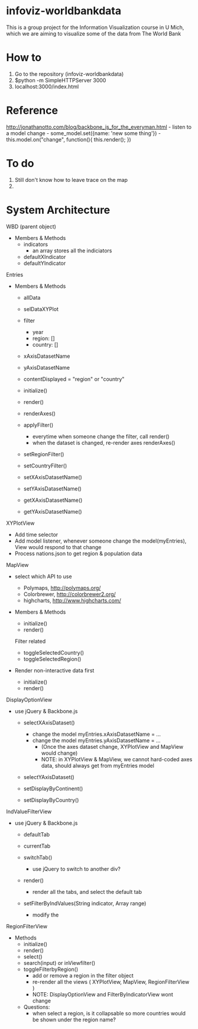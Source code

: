 infoviz-worldbankdata
=====================

This is a group project for the Information Visualization course in U Mich, which we are aiming to visualize some of the data from The World Bank

How to 
=====================
1. Go to the repository (infoviz-worldbankdata)
2. $python -m SimpleHTTPServer 3000
3. localhost:3000/index.html

Reference
=========
http://jonathanotto.com/blog/backbone_js_for_the_everyman.html
	- listen to a model change
		- some_model.set({name: 'new some thing'})
		- this.model.on("change", function(){ this.render(); })

To do
=====
1. Still don't know how to leave trace on the map
2. 

System Architecture
===================
WBD (parent object)
* Members & Methods
	- indicators
		- an array stores all the indiciators
	- defaultXIndicator
	- defaultYIndicator

Entries
* Members & Methods
	- allData
	- selDataXYPlot
	- filter
		- year
		- region: []
		- country: []
	- xAxisDatasetName
	- yAxisDatasetName
	- contentDisplayed = "region" or "country"

	- initialize()
	- render()
	- renderAxes()

	- applyFilter()
		- everytime when someone change the filter, call render()
		- when the dataset is changed, re-render axes renderAxes()
	- setRegionFilter()
	- setCountryFilter()


	- setXAxisDatasetName()
	- setYAxisDatasetName()
	- getXAxisDatasetName()
	- getYAxisDatasetName()

XYPlotView
* Add time selector
* Add model listener, whenever someone change the model(myEntries), View would respond to that change
* Process nations.json to get region & population data

MapView
* select which API to use 
	- Polymaps, http://polymaps.org/
	- Colorbrewer, http://colorbrewer2.org/
	- highcharts, http://www.highcharts.com/

* Members & Methods
	- initialize()
	- render()

	Filter related 
	- toggleSelectedCountry() 
	- toggleSelectedRegion()


* Render non-interactive data first
	- initialize()
	- render()

DisplayOptionView
* use jQuery & Backbone.js
	- selectXAxisDataset()
		- change the model myEntries.xAxisDatasetName = ...
		- change the model myEntries.yAxisDatasetName = ...
			- (Once the axes dataset change, XYPlotView and MapView would change)
			- NOTE: in XYPlotView & MapView, we cannot hard-coded axes data, should always get from myEntries model

	- selectYAxisDataset()
	- setDisplayByContinent()
	- setDisplayByCountry()

IndValueFilterView
* use jQuery & Backbone.js
	- defaultTab
	- currentTab

	- switchTab()
		- use jQuery to switch to another div?
	- render()
		- render all the tabs, and select the default tab
	- setFilterByIndValues(String indicator, Array range)
		- modify the 

RegionFilterView
* Methods 
	- initialize()
	- render()
	- select()
	- search(input) or inViewfilter()
	- toggleFilterbyRegion()
		- add or remove a region in the filter object
		- re-render all the views ( XYPlotView, MapView, RegionFilterView )
		- NOTE: DisplayOptionView and FilterByIndicatorView wont change 
	- Questions:
		- when select a region, is it collapsable so more countries would be shown under the region name?








